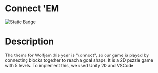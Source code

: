 # Connect 'EM #

![Static Badge](https://img.shields.io/badge/Contributors%20-%20four-blue)


# Description #
The theme for Wolfjam this year is "connect", so our game is played by connecting blocks together to reach a goal shape. It is a 2D puzzle game with 5 levels. To implement this, we used Unity 2D and VSCode
